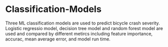 # Classification-Models
Three ML classification models are used to predict bicycle crash severity. 
Logistic regressio model, decision tree model and random forest model are used and compared by different metircs including feature importance, accurac, mean average error, and model run time. 
